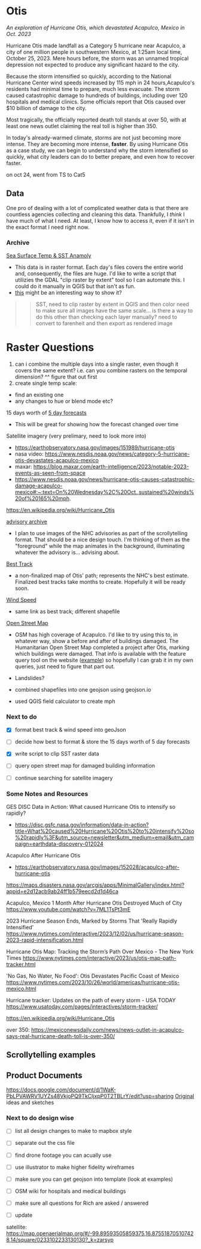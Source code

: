 # Otis
*An exploration of Hurricane Otis, which devastated Acapulco, Mexico in Oct. 2023*

Hurricane Otis made landfall as a Category 5 hurricane near Acapulco, a city of one million people in southwestern Mexico, at 1:25am local time, October 25, 2023. Mere hours before, the storm was an unnamed tropical depression not expected to produce any significant hazard to the city. 

Because the storm intensified so quickly, according to the National Hurricane Center wind speeds increased by 115 mph in 24 hours,Acapulco's residents had minimal time to prepare, much less evacuate. The storm caused catastrophic damage to hundreds of buildings, including over 120 hospitals and medical clinics. Some officials report that Otis caused over $10 billion of damage to the city. 

Most tragically, the officially reported death toll stands at over 50, with at least one news outlet claiming the real toll is higher than 350.

In today's already-warmed climate, storms are not just becoming more intense. They are becoming more intense, **faster**. By using Hurricane Otis as a case study, we can begin to understand why the storm intensified so quickly, what city leaders can do to better prepare, and even how to recover faster. 

 

on oct 24, went from TS to Cat5




## Data


One pro of dealing with a lot of complicated weather data is that there are countless agencies collecting and cleaning this data. Thankfully, I *think* I have much of what I need. At least, I know how to access it, even if it isn't in the exact format I need right now. 

### Archive
[Sea Surface Temp & SST Anamoly](https://podaac.jpl.nasa.gov/dataset/MUR-JPL-L4-GLOB-v4.1#)
- This data is in raster format. Each day's files covers the entire world and, consequently, the files are huge. I'd like to write a script that utilizies the GDAL "clip raster by extent" tool so I can automate this. I could do it manually in QGIS but that isn't as fun. 
- [this](https://mhinfographics.com/2023/01/06/tutorial-visualizing-global-temperature-step-by-step/) might be an interesting way to show it?

>>SST, need to clip raster by extent in QGIS and then color 
>>need to make sure all images have the same scale... is there a way to do this other than checking each layer manually?
>>need to convert to farenheit
>>and then export as rendered image

# Raster Questions
1. can i combine the multiple days into a single raster, even though it covers the same extent? i.e. can you combine rasters on the temporal dimension?
^^ figure that out first
2. create single temp scale:
- find an existing one
- any changes to hue or blend mode etc?


15 days worth of [5 day forecasts](https://www.nhc.noaa.gov/gis/archive_forecast_results.php?id=ep18&year=2023&name=Hurricane%20OTIS)
- This will be great for showing how the forecast changed over time

Satellite imagery (very prelimary, need to look more into)
- https://earthobservatory.nasa.gov/images/151989/hurricane-otis
- nasa video: https://www.nesdis.noaa.gov/news/category-5-hurricane-otis-devastates-acapulco-mexico
- maxar: https://blog.maxar.com/earth-intelligence/2023/notable-2023-events-as-seen-from-space
- https://www.nesdis.noaa.gov/news/hurricane-otis-causes-catastrophic-damage-acapulco-mexico#:~:text=On%20Wednesday%2C%20Oct.,sustained%20winds%20of%20165%20mph.

https://en.wikipedia.org/wiki/Hurricane_Otis

[advisory archive](https://www.nhc.noaa.gov/archive/2023/OTIS.shtml) 
- I plan to use images of the NHC advisories as part of the scrollytelling format. That should be a nice design touch. I'm thinking of them as the "foreground" while the map animates in the background, illuminating whatever the advisory is... advising about. 

[Best Track](https://www.nhc.noaa.gov/gis/archive_besttrack_results.php?id=ep18&year=2023&name=Hurricane%20OTIS)
- a non-finalized map of Otis' path; represents the NHC's best estimate. Finalized best tracks take months to create. Hopefully it will be ready soon.

[Wind Speed](https://www.nhc.noaa.gov/gis/archive_besttrack_results.php?id=ep18&year=2023&name=Hurricane%20OTIS)
- same link as best track; different shapefile

[Open Street Map](https://www.openstreetmap.org/#map=14/16.8503/-99.8516)
- OSM has high coverage of Acapulco. I'd like to try using this to, in whatever way, show a before and after of buildings damaged. The Humanitarian Open Street Map completed a project after Otis, marking which buildings were damaged. That info is available with the feature query tool on the website ([example](https://www.openstreetmap.org/way/1223889847)) so hopefully I can grab it in my own queries, just need to figure that part out. 

- Landslides? 

- combined shapefiles into one geojson using geojson.io
- used QGIS field calculator to create mph

### Next to do 

- [x] format best track & wind speed into geoJson
- [ ] decide how best to format & store the 15 days worth of 5 day forecasts
- [x] write script to clip SST raster data
- [ ] query open street map for damaged building information
- [ ] continue searching for satellite imagery


### Some Notes and Resources

GES DISC Data in Action: What caused Hurricane Otis to intensify so rapidly?
- https://disc.gsfc.nasa.gov/information/data-in-action?title=What%20caused%20Hurricane%20Otis%20to%20intensify%20so%20rapidly%3F&utm_source=newsletter&utm_medium=email&utm_campaign=earthdata-discovery-012024

Acapulco After Hurricane Otis
- https://earthobservatory.nasa.gov/images/152028/acapulco-after-hurricane-otis

https://maps.disasters.nasa.gov/arcgis/apps/MinimalGallery/index.html?appid=e2d12acb9ab24ff1b579eecd2d1d46ca

Acapulco, Mexico 1 Month After Hurricane Otis Destroyed Much of City
https://www.youtube.com/watch?v=7ML1TsPt3mE

2023 Hurricane Season Ends, Marked by Storms That 'Really Rapidly Intensified'	
https://www.nytimes.com/interactive/2023/12/02/us/hurricane-season-2023-rapid-intensification.html

Hurricane Otis Map: Tracking the Storm’s Path Over Mexico - The New York Times
https://www.nytimes.com/interactive/2023/us/otis-map-path-tracker.html

'No Gas, No Water, No Food': Otis Devastates Pacific Coast of Mexico
https://www.nytimes.com/2023/10/26/world/americas/hurricane-otis-mexico.html

Hurricane tracker: Updates on the path of every storm - USA TODAY
https://www.usatoday.com/pages/interactives/storm-tracker/

https://en.wikipedia.org/wiki/Hurricane_Otis	

over 350: https://mexiconewsdaily.com/news/news-outlet-in-acapulco-says-real-hurricane-death-toll-is-over-350/


## Scrollytelling examples


## Product Documents
https://docs.google.com/document/d/1WaK-PbLPVAWRV1UYZs48VkjoPQ9TkCIjxpP0T2TBLrY/edit?usp=sharing
[Original](/product_docs) ideas and sketches


### Next to do design wise
- [ ] list all design changes to make to mapbox style
- [ ] separate out the css file
- [ ] find drone footage you can acually use
- [ ] use illustrator to make higher fidelity wireframes
- [ ] make sure you can get geojson into template (look at examples)
- [ ] OSM wiki for hospitals and medical buildings
- [ ] make sure all questions for Rich are asked / answered
- [ ] update 


satellite: https://map.openaerialmap.org/#/-99.89593505859375,16.875518705107428,14/square/0233102233130130?_k=zarsyp